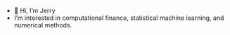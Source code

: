 - 👋 Hi, I’m Jerry
- I’m interested in computational finance, statistical machine learning, and numerical methods.

<!---
jlohding/jlohding is a ✨ special ✨ repository because its `README.md` (this file) appears on your GitHub profile.
You can click the Preview link to take a look at your changes.
--->

